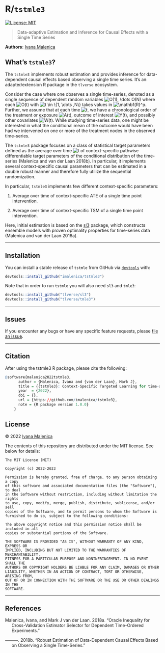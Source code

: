 
<!-- README.md is generated from README.Rmd. Please edit that file -->

# R/`tstmle3`

[![License:
MIT](https://img.shields.io/badge/License-MIT-yellow.svg)](https://opensource.org/licenses/MIT)

> Data-adaptive Estimation and Inference for Causal Effects with a
> Single Time Series

**Authors:** [Ivana Malenica](https://github.com/podTockom)

## What’s `tstmle3`?

The `tstmle3` implements robust estimation and provides inference for
data-dependent causal effects based observing a single time series. It’s
an adapter/extension R package in the `tlverse` ecosystem.

Consider the case where one observes a single time-series, denoted as a
single sequence of dependent random variables
![O(1), \\dots O(N)](https://latex.codecogs.com/png.image?%5Cdpi%7B110%7D&space;%5Cbg_white&space;O%281%29%2C%20%5Cdots%20O%28N%29 "O(1), \dots O(N)")
where each
![O(t)](https://latex.codecogs.com/png.image?%5Cdpi%7B110%7D&space;%5Cbg_white&space;O%28t%29 "O(t)")
with
![t \\in \\{1, \\dots ,N\\}](https://latex.codecogs.com/png.image?%5Cdpi%7B110%7D&space;%5Cbg_white&space;t%20%5Cin%20%5C%7B1%2C%20%5Cdots%20%2CN%5C%7D "t \in \{1, \dots ,N\}")
takes values in
![\\mathbf{R}^p](https://latex.codecogs.com/png.image?%5Cdpi%7B110%7D&space;%5Cbg_white&space;%5Cmathbf%7BR%7D%5Ep "\mathbf{R}^p").
Further, we assume that at each time
![t](https://latex.codecogs.com/png.image?%5Cdpi%7B110%7D&space;%5Cbg_white&space;t "t"),
we have a chronological order of the treatment or exposure
![A(t)](https://latex.codecogs.com/png.image?%5Cdpi%7B110%7D&space;%5Cbg_white&space;A%28t%29 "A(t)"),
outcome of interest
![Y(t)](https://latex.codecogs.com/png.image?%5Cdpi%7B110%7D&space;%5Cbg_white&space;Y%28t%29 "Y(t)"),
and possibly other covariates
![W(t)](https://latex.codecogs.com/png.image?%5Cdpi%7B110%7D&space;%5Cbg_white&space;W%28t%29 "W(t)").
While studying time-series data, one might be interested in what the
conditional mean of the outcome would have been had we intervened on one
or more of the treatment nodes in the observed time-series.

The `tstmle3` package focuses on a class of statistical target
parameters defined as the average over time
![t](https://latex.codecogs.com/png.image?%5Cdpi%7B110%7D&space;%5Cbg_white&space;t "t")
of context-specific pathwise differentiable target parameters of the
conditional distribution of the time-series (Malenica and van der Laan
2018b). In particular, it implements several context-specific causal
parameters that can be estimated in a double robust manner and therefore
fully utilize the sequential randomization.

In particular, `tstmle3` implements few different context-specific
parameters:

1.  Average over time of context-specific ATE of a single time point
    intervention.

2.  Average over time of context-specific TSM of a single time point
    intervention.

Here, initial estimation is based on the
[sl3](https://github.com/tlverse/sl3) package, which constructs ensemble
models with proven optimality properties for time-series data (Malenica
and van der Laan 2018a).

------------------------------------------------------------------------

## Installation

You can install a stable release of `tstmle` from GitHub via
[`devtools`](https://www.rstudio.com/products/rpackages/devtools/) with:

``` r
devtools::install_github("imalenica/tstmle3")
```

Note that in order to run `tstmle` you will also need `sl3` and `tmle3`:

``` r
devtools::install_github("tlverse/sl3")
devtools::install_github("tlverse/tmle3")
```

<!--

In the future, the package will be available from
[CRAN](https://cran.r-project.org/) and can be installed via


```r
install.packages("tstmle")
```

-->

------------------------------------------------------------------------

## Issues

If you encounter any bugs or have any specific feature requests, please
[file an issue](https://github.com/imalenica/tstmle3/issues).

------------------------------------------------------------------------

## Citation

After using the tstmle3 R package, please cite the following:

``` r
@software{malenica2022tstmle3,
      author = {Malenica, Ivana and {van der Laan}, Mark J},
      title = {{tstmle3}: Context-Specific Targeted Learning for time-series},
      year  = {2022},
      doi = {},
      url = {https://github.com/imalenica/tstmle3},
      note = {R package version 1.0.0}
    }
```

## License

© 2022 [Ivana Malenica](https://github.com/imalenica)

The contents of this repository are distributed under the MIT license.
See below for details:

    The MIT License (MIT)

    Copyright (c) 2022-2023

    Permission is hereby granted, free of charge, to any person obtaining a copy
    of this software and associated documentation files (the "Software"), to deal
    in the Software without restriction, including without limitation the rights
    to use, copy, modify, merge, publish, distribute, sublicense, and/or sell
    copies of the Software, and to permit persons to whom the Software is
    furnished to do so, subject to the following conditions:

    The above copyright notice and this permission notice shall be included in all
    copies or substantial portions of the Software.

    THE SOFTWARE IS PROVIDED "AS IS", WITHOUT WARRANTY OF ANY KIND, EXPRESS OR
    IMPLIED, INCLUDING BUT NOT LIMITED TO THE WARRANTIES OF MERCHANTABILITY,
    FITNESS FOR A PARTICULAR PURPOSE AND NONINFRINGEMENT. IN NO EVENT SHALL THE
    AUTHORS OR COPYRIGHT HOLDERS BE LIABLE FOR ANY CLAIM, DAMAGES OR OTHER
    LIABILITY, WHETHER IN AN ACTION OF CONTRACT, TORT OR OTHERWISE, ARISING FROM,
    OUT OF OR IN CONNECTION WITH THE SOFTWARE OR THE USE OR OTHER DEALINGS IN THE
    SOFTWARE.

------------------------------------------------------------------------

## References

<div id="refs" class="references csl-bib-body hanging-indent">

<div id="ref-c3" class="csl-entry">

Malenica, Ivana, and Mark J van der Laan. 2018a. “Oracle Inequality for
Cross-Validation Estimator Selector for Dependent Time-Ordered
Experiments.”

</div>

<div id="ref-c2" class="csl-entry">

———. 2018b. “Robust Estimation of Data-Dependent Causal Effects Based on
Observing a Single Time-Series.”

</div>

</div>
